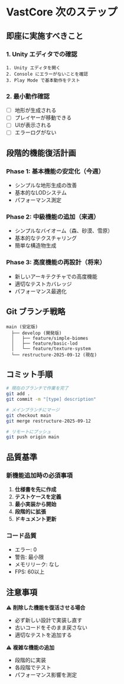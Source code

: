 # VastCore 次のステップ

## 即座に実施すべきこと

### 1. Unity エディタでの確認
```
1. Unity エディタを開く
2. Console にエラーがないことを確認
3. Play Mode で基本動作をテスト
```

### 2. 最小動作確認
- [ ] 地形が生成される
- [ ] プレイヤーが移動できる
- [ ] UIが表示される
- [ ] エラーログがない

## 段階的機能復活計画

### Phase 1: 基本機能の安定化（今週）
- シンプルな地形生成の改善
- 基本的なLODシステム
- パフォーマンス測定

### Phase 2: 中級機能の追加（来週）
- シンプルなバイオーム（森、砂漠、雪原）
- 基本的なテクスチャリング
- 簡単な構造物生成

### Phase 3: 高度機能の再設計（将来）
- 新しいアーキテクチャでの高度機能
- 適切なテストカバレッジ
- パフォーマンス最適化

## Git ブランチ戦略

```
main (安定版)
  ├── develop (開発版)
  │   ├── feature/simple-biomes
  │   ├── feature/basic-lod
  │   └── feature/texture-system
  └── restructure-2025-09-12 (現在)
```

## コミット手順

```bash
# 現在のブランチで作業を完了
git add .
git commit -m "[type] description"

# メインブランチにマージ
git checkout main
git merge restructure-2025-09-12

# リモートにプッシュ
git push origin main
```

## 品質基準

### 新機能追加時の必須事項
1. **仕様書を先に作成**
2. **テストケースを定義**
3. **最小実装から開始**
4. **段階的に拡張**
5. **ドキュメント更新**

### コード品質
- エラー: 0
- 警告: 最小限
- メモリリーク: なし
- FPS: 60以上

## 注意事項

⚠️ **削除した機能を復活させる場合**
- 必ず新しい設計で実装し直す
- 古いコードをそのまま戻さない
- 適切なテストを追加する

⚠️ **複雑な機能の追加**
- 段階的に実装
- 各段階でテスト
- パフォーマンス影響を測定
